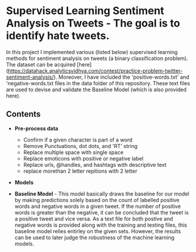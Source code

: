 # Supervised Learning Sentiment Analysis on Tweets - The goal is to identify hate tweets. 

In this project I implemented various (listed below) supervised learning methods for sentiment analysis on tweets (a binary classification problem). The dataset can be acquired [here] (https://datahack.analyticsvidhya.com/contest/practice-problem-twitter-sentiment-analysis/). Moreover, I have included the 'positive-words.txt' and 'negative-words.txt files in the data folder of this repository. These text files are used to devise and validate the Baseline Model (which is also provided here).

## Contents

- **Pre-process data**
  - Confirm if a given character is part of a word
  - Remove Punctuations, dot dots, and 'RT' string
  - Replace multiple space with single space
  - Replace emoticons with positive or negative label
  - Replace urls, @handles, and hashtags with descriptive text
  - replace morethan 2 letter repitions with 2 letter
 
 - **Models**
 
  - **Baseline Model** - This model basically draws the baseline for our model by making predictions solely based on the count of labelled positive words and negative words in a given tweet. If the number of positive words is greater than the negative, it can be concluded that the tweet is a positive tweet and vice versa. As a text file for both postive and negative words is provided along with the training and testing files, this baseline model relies entirley on the given sets. However, the results can be used to later judge the robustness of the machine learning models.



